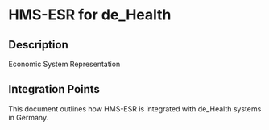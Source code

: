 # HMS-ESR for de_Health

## Description

Economic System Representation

## Integration Points

This document outlines how HMS-ESR is integrated with de_Health systems in Germany.
